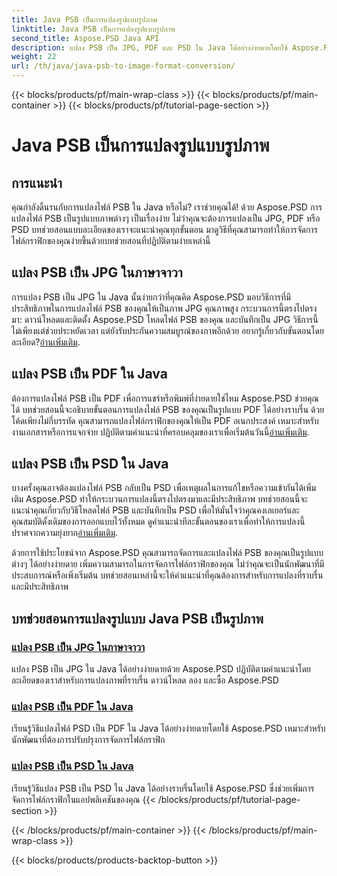 ```yaml
---
title: Java PSB เป็นการแปลงรูปแบบรูปภาพ
linktitle: Java PSB เป็นการแปลงรูปแบบรูปภาพ
second_title: Aspose.PSD Java API
description: แปลง PSB เป็น JPG, PDF และ PSD ใน Java ได้อย่างง่ายดายโดยใช้ Aspose.PSD ปฏิบัติตามบทช่วยสอนของเราสำหรับการแปลงภาพที่ราบรื่นและปรับปรุงโครงการของคุณ
weight: 22
url: /th/java/java-psb-to-image-format-conversion/
---
```


{{< blocks/products/pf/main-wrap-class >}}
{{< blocks/products/pf/main-container >}}
{{< blocks/products/pf/tutorial-page-section >}}

# Java PSB เป็นการแปลงรูปแบบรูปภาพ

## การแนะนำ
คุณกำลังดิ้นรนกับการแปลงไฟล์ PSB ใน Java หรือไม่? เราช่วยคุณได้! ด้วย Aspose.PSD การแปลงไฟล์ PSB เป็นรูปแบบภาพต่างๆ เป็นเรื่องง่าย ไม่ว่าคุณจะต้องการแปลงเป็น JPG, PDF หรือ PSD บทช่วยสอนแบบละเอียดของเราจะแนะนำคุณทุกขั้นตอน มาดูวิธีที่คุณสามารถทำให้การจัดการไฟล์กราฟิกของคุณง่ายขึ้นด้วยบทช่วยสอนที่ปฏิบัติตามง่ายเหล่านี้

## แปลง PSB เป็น JPG ในภาษาจาวา

 การแปลง PSB เป็น JPG ใน Java นั้นง่ายกว่าที่คุณคิด Aspose.PSD มอบวิธีการที่มีประสิทธิภาพในการแปลงไฟล์ PSB ของคุณให้เป็นภาพ JPG คุณภาพสูง กระบวนการนี้ตรงไปตรงมา: ดาวน์โหลดและติดตั้ง Aspose.PSD โหลดไฟล์ PSB ของคุณ และบันทึกเป็น JPG วิธีการนี้ไม่เพียงแต่ช่วยประหยัดเวลา แต่ยังรับประกันความสมบูรณ์ของภาพอีกด้วย อยากรู้เกี่ยวกับขั้นตอนโดยละเอียด?[อ่านเพิ่มเติม](./convert-psb-to-jpg-java/).

## แปลง PSB เป็น PDF ใน Java

ต้องการแปลงไฟล์ PSB เป็น PDF เพื่อการแชร์หรือพิมพ์ที่ง่ายดายใช่ไหม Aspose.PSD ช่วยคุณได้ บทช่วยสอนนี้จะอธิบายขั้นตอนการแปลงไฟล์ PSB ของคุณเป็นรูปแบบ PDF ได้อย่างราบรื่น ด้วยโค้ดเพียงไม่กี่บรรทัด คุณสามารถแปลงไฟล์กราฟิกของคุณให้เป็น PDF อเนกประสงค์ เหมาะสำหรับงานเอกสารหรือการแจกจ่าย ปฏิบัติตามคำแนะนำที่ครอบคลุมของเราเพื่อเริ่มต้นวันนี้[อ่านเพิ่มเติม](./convert-psb-to-pdf-java/).

## แปลง PSB เป็น PSD ใน Java

 บางครั้งคุณอาจต้องแปลงไฟล์ PSB กลับเป็น PSD เพื่อเหตุผลในการแก้ไขหรือความเข้ากันได้เพิ่มเติม Aspose.PSD ทำให้กระบวนการแปลงนี้ตรงไปตรงมาและมีประสิทธิภาพ บทช่วยสอนนี้จะแนะนำคุณเกี่ยวกับวิธีโหลดไฟล์ PSB และบันทึกเป็น PSD เพื่อให้มั่นใจว่าคุณคงเลเยอร์และคุณสมบัติดั้งเดิมของการออกแบบไว้ทั้งหมด ดูคำแนะนำทีละขั้นตอนของเราเพื่อทำให้การแปลงนี้ปราศจากความยุ่งยาก[อ่านเพิ่มเติม](./convert-psb-to-psd-java/).

ด้วยการใช้ประโยชน์จาก Aspose.PSD คุณสามารถจัดการและแปลงไฟล์ PSB ของคุณเป็นรูปแบบต่างๆ ได้อย่างง่ายดาย เพิ่มความสามารถในการจัดการไฟล์กราฟิกของคุณ ไม่ว่าคุณจะเป็นนักพัฒนาที่มีประสบการณ์หรือเพิ่งเริ่มต้น บทช่วยสอนเหล่านี้จะให้คำแนะนำที่คุณต้องการสำหรับการแปลงที่ราบรื่นและมีประสิทธิภาพ

## บทช่วยสอนการแปลงรูปแบบ Java PSB เป็นรูปภาพ
### [แปลง PSB เป็น JPG ในภาษาจาวา](./convert-psb-to-jpg-java/)
แปลง PSB เป็น JPG ใน Java ได้อย่างง่ายดายด้วย Aspose.PSD ปฏิบัติตามคำแนะนำโดยละเอียดของเราสำหรับการแปลงภาพที่ราบรื่น ดาวน์โหลด ลอง และซื้อ Aspose.PSD
### [แปลง PSB เป็น PDF ใน Java](./convert-psb-to-pdf-java/)
เรียนรู้วิธีแปลงไฟล์ PSD เป็น PDF ใน Java ได้อย่างง่ายดายโดยใช้ Aspose.PSD เหมาะสำหรับนักพัฒนาที่ต้องการปรับปรุงการจัดการไฟล์กราฟิก
### [แปลง PSB เป็น PSD ใน Java](./convert-psb-to-psd-java/)
เรียนรู้วิธีแปลง PSB เป็น PSD ใน Java ได้อย่างราบรื่นโดยใช้ Aspose.PSD ซึ่งช่วยเพิ่มการจัดการไฟล์กราฟิกในแอปพลิเคชันของคุณ
{{< /blocks/products/pf/tutorial-page-section >}}

{{< /blocks/products/pf/main-container >}}
{{< /blocks/products/pf/main-wrap-class >}}

{{< blocks/products/products-backtop-button >}}
